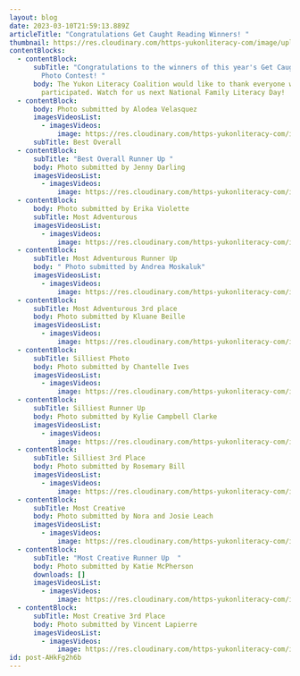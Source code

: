 ```yaml
---
layout: blog
date: 2023-03-10T21:59:13.889Z
articleTitle: "Congratulations Get Caught Reading Winners! "
thumbnail: https://res.cloudinary.com/https-yukonliteracy-com/image/upload/q_35/v1678485975/sIqh8Gq8_q724h7.jpg
contentBlocks:
  - contentBlock:
      subTitle: "Congratulations to the winners of this year's Get Caught Reading
        Photo Contest! "
      body: The Yukon Literacy Coalition would like to thank everyone who
        participated. Watch for us next National Family Literacy Day!
  - contentBlock:
      body: Photo submitted by Alodea Velasquez
      imagesVideosList:
        - imagesVideos:
            image: https://res.cloudinary.com/https-yukonliteracy-com/image/upload/q_35/v1678485975/sIqh8Gq8_q724h7.jpg
      subTitle: Best Overall
  - contentBlock:
      subTitle: "Best Overall Runner Up "
      body: Photo submitted by Jenny Darling
      imagesVideosList:
        - imagesVideos:
            image: https://res.cloudinary.com/https-yukonliteracy-com/image/upload/q_35/v1678485855/Best_Overall_Runner-Up_Jenny_Darling_er6tcm.jpg
  - contentBlock:
      body: Photo submitted by Erika Violette
      subTitle: Most Adventurous
      imagesVideosList:
        - imagesVideos:
            image: https://res.cloudinary.com/https-yukonliteracy-com/image/upload/q_35/v1678485852/Most_Adventurous_1st_Erika_Violette_g6fike.jpg
  - contentBlock:
      subTitle: Most Adventurous Runner Up
      body: " Photo submitted by Andrea Moskaluk"
      imagesVideosList:
        - imagesVideos:
            image: https://res.cloudinary.com/https-yukonliteracy-com/image/upload/q_35/v1678485860/Most_Adventurous_2nd_Andrea_Moskaluk_bapysw.jpg
  - contentBlock:
      subTitle: Most Adventurous 3rd place
      body: Photo submitted by Kluane Beille
      imagesVideosList:
        - imagesVideos:
            image: https://res.cloudinary.com/https-yukonliteracy-com/image/upload/q_35/v1678485859/Most_Adventurous_3rd_Kluane_Beille_khj9xw.jpg
  - contentBlock:
      subTitle: Silliest Photo
      body: Photo submitted by Chantelle Ives
      imagesVideosList:
        - imagesVideos:
            image: https://res.cloudinary.com/https-yukonliteracy-com/image/upload/q_35/v1678485861/Silliest_1st_-_Chantelle_Ives_wsdunw.jpg
  - contentBlock:
      subTitle: Silliest Runner Up
      body: Photo submitted by Kylie Campbell Clarke
      imagesVideosList:
        - imagesVideos:
            image: https://res.cloudinary.com/https-yukonliteracy-com/image/upload/q_35/v1678485859/Silliest_2nd_Kylie_Campbell_Clarke_md4xhy.jpg
  - contentBlock:
      subTitle: Silliest 3rd Place
      body: Photo submitted by Rosemary Bill
      imagesVideosList:
        - imagesVideos:
            image: https://res.cloudinary.com/https-yukonliteracy-com/image/upload/q_35/v1678485862/Siiliest_3rd_RoseMary_Bill_cqvqak.jpg
  - contentBlock:
      subTitle: Most Creative
      body: Photo submitted by Nora and Josie Leach
      imagesVideosList:
        - imagesVideos:
            image: https://res.cloudinary.com/https-yukonliteracy-com/image/upload/q_35/v1678485857/Most_Creative_Photo_1st_Michelle_Leach_iy9ewu.jpg
  - contentBlock:
      subTitle: "Most Creative Runner Up  "
      body: Photo submitted by Katie McPherson
      downloads: []
      imagesVideosList:
        - imagesVideos:
            image: https://res.cloudinary.com/https-yukonliteracy-com/image/upload/q_35/v1678485858/Most_Creative_Photo_2nd_-_Katie_McPherson_crlbkf.jpg
  - contentBlock:
      subTitle: Most Creative 3rd Place
      body: Photo submitted by Vincent Lapierre
      imagesVideosList:
        - imagesVideos:
            image: https://res.cloudinary.com/https-yukonliteracy-com/image/upload/q_35/v1678485865/Most_Creative_3rd_-_Vincent_Lapierre_d8amid.jpg
id: post-AHkFg2h6b
---
```

